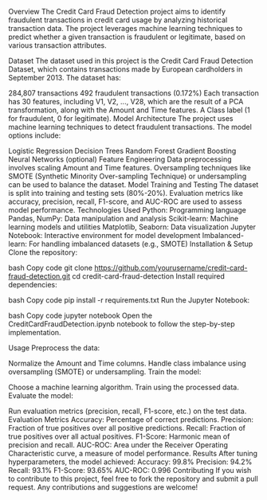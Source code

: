 Overview
The Credit Card Fraud Detection project aims to identify fraudulent transactions in credit card usage by analyzing historical transaction data. The project leverages machine learning techniques to predict whether a given transaction is fraudulent or legitimate, based on various transaction attributes.

Dataset
The dataset used in this project is the Credit Card Fraud Detection Dataset, which contains transactions made by European cardholders in September 2013. The dataset has:

284,807 transactions
492 fraudulent transactions (0.172%)
Each transaction has 30 features, including V1, V2, ..., V28, which are the result of a PCA transformation, along with the Amount and Time features.
A Class label (1 for fraudulent, 0 for legitimate).
Model Architecture
The project uses machine learning techniques to detect fraudulent transactions. The model options include:

Logistic Regression
Decision Trees
Random Forest
Gradient Boosting
Neural Networks (optional)
Feature Engineering
Data preprocessing involves scaling Amount and Time features.
Oversampling techniques like SMOTE (Synthetic Minority Over-sampling Technique) or undersampling can be used to balance the dataset.
Model Training and Testing
The dataset is split into training and testing sets (80%-20%).
Evaluation metrics like accuracy, precision, recall, F1-score, and AUC-ROC are used to assess model performance.
Technologies Used
Python: Programming language
Pandas, NumPy: Data manipulation and analysis
Scikit-learn: Machine learning models and utilities
Matplotlib, Seaborn: Data visualization
Jupyter Notebook: Interactive environment for model development
Imbalanced-learn: For handling imbalanced datasets (e.g., SMOTE)
Installation & Setup
Clone the repository:

bash
Copy code
git clone https://github.com/yourusername/credit-card-fraud-detection.git
cd credit-card-fraud-detection
Install required dependencies:

bash
Copy code
pip install -r requirements.txt
Run the Jupyter Notebook:

bash
Copy code
jupyter notebook
Open the CreditCardFraudDetection.ipynb notebook to follow the step-by-step implementation.

Usage
Preprocess the data:

Normalize the Amount and Time columns.
Handle class imbalance using oversampling (SMOTE) or undersampling.
Train the model:

Choose a machine learning algorithm.
Train using the processed data.
Evaluate the model:

Run evaluation metrics (precision, recall, F1-score, etc.) on the test data.
Evaluation Metrics
Accuracy: Percentage of correct predictions.
Precision: Fraction of true positives over all positive predictions.
Recall: Fraction of true positives over all actual positives.
F1-Score: Harmonic mean of precision and recall.
AUC-ROC: Area under the Receiver Operating Characteristic curve, a measure of model performance.
Results
After tuning hyperparameters, the model achieved:
Accuracy: 99.8%
Precision: 94.2%
Recall: 93.1%
F1-Score: 93.65%
AUC-ROC: 0.996
Contributing
If you wish to contribute to this project, feel free to fork the repository and submit a pull request. Any contributions and suggestions are welcome!

